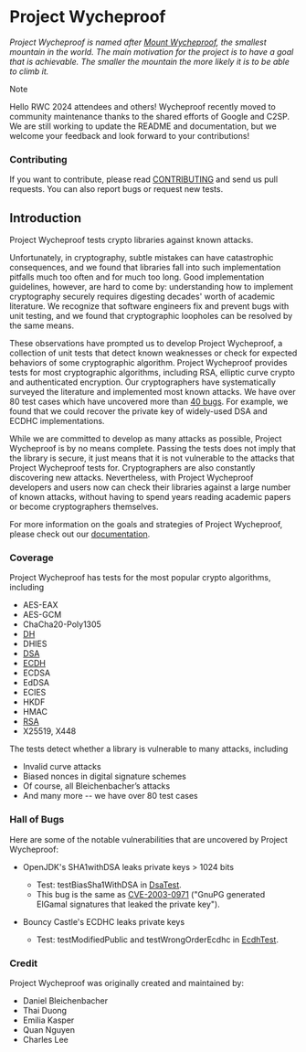 # Project Wycheproof

*Project Wycheproof is named after
[Mount Wycheproof](https://en.wikipedia.org/wiki/Mount_Wycheproof), the smallest
mountain in the world. The main motivation for the project is to have a goal
that is achievable. The smaller the mountain the more likely it is to be able to
climb it.*

> [!NOTE]
> Hello RWC 2024 attendees and others! Wycheproof recently moved to community
> maintenance thanks to the shared efforts of Google and C2SP.
> We are still working to update the README and documentation,
> but we welcome your feedback and look forward to your contributions!

### Contributing

If you want to contribute, please read [CONTRIBUTING](CONTRIBUTING.md) and send
us pull requests. You can also report bugs or request new tests.

## Introduction

Project Wycheproof tests crypto libraries against known attacks.

Unfortunately, in cryptography, subtle mistakes can have catastrophic
consequences, and we found that libraries fall into such implementation
pitfalls much too often and for much too long. Good implementation guidelines,
however, are hard to come by: understanding how to implement cryptography
securely requires digesting decades' worth of academic literature. We recognize
that software engineers fix and prevent bugs with unit testing, and we found
that cryptographic loopholes can be resolved by the same means.

These observations have prompted us to develop Project Wycheproof, a collection
of unit tests that detect known weaknesses or check for expected behaviors of
some cryptographic algorithm. Project Wycheproof provides tests for most
cryptographic algorithms, including RSA, elliptic curve crypto and
authenticated encryption. Our cryptographers have systematically surveyed the
literature and implemented most known attacks. We have over 80 test cases which
have uncovered more than [40 bugs](doc/bugs.md). For
example, we found that we could recover the private key of widely-used DSA and
ECDHC implementations.

While we are committed to develop as many attacks as possible, Project
Wycheproof is by no means complete. Passing the tests does not imply that the
library is secure, it just means that it is not vulnerable to the attacks that
Project Wycheproof tests for. Cryptographers are also constantly discovering
new attacks. Nevertheless, with Project Wycheproof developers and users now can
check their libraries against a large number of known attacks, without having
to spend years reading academic papers or become cryptographers themselves.

For more information on the goals and strategies of Project Wycheproof, please
check out our [documentation](doc/).

### Coverage

Project Wycheproof has tests for the most popular crypto algorithms, including

- AES-EAX
- AES-GCM
- ChaCha20-Poly1305
- [DH](doc/dh.md)
- DHIES
- [DSA](doc/dsa.md)
- [ECDH](doc/ecdh.md)
- ECDSA
- EdDSA
- ECIES
- HKDF
- HMAC
- [RSA](doc/rsa.md)
- X25519, X448

The tests detect whether a library is vulnerable to many attacks, including

*   Invalid curve attacks
*   Biased nonces in digital signature schemes
*   Of course, all Bleichenbacher’s attacks
*   And many more -- we have over 80 test cases

### Hall of Bugs

Here are some of the notable vulnerabilities that are uncovered by
Project Wycheproof:

*   OpenJDK's SHA1withDSA leaks private keys > 1024 bits
    *   Test: testBiasSha1WithDSA in [DsaTest][dsa-test].
    *   This bug is the same as [CVE-2003-0971][cve-2003-0971] ("GnuPG generated
        ElGamal signatures that leaked the private key").

*   Bouncy Castle's ECDHC leaks private keys
    *   Test: testModifiedPublic and testWrongOrderEcdhc in
        [EcdhTest][ecdh-test].

[dsa-test]: https://github.com/google/wycheproof/blob/master/java/com/google/security/wycheproof/testcases/DsaTest.java
[cve-2003-0971]: https://web.nvd.nist.gov/view/vuln/detail?vulnId=CVE-2003-0971
[ecdh-test]: https://github.com/google/wycheproof/blob/master/java/com/google/security/wycheproof/testcases/EcdhTest.java

### Credit

Project Wycheproof was originally created and maintained by:

*   Daniel Bleichenbacher
*   Thai Duong
*   Emilia Kasper
*   Quan Nguyen
*   Charles Lee

